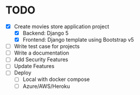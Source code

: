 # TODO

- [x] Create movies store application project
  - [x] Backend: Django 5
  - [x] Frontend: Django template using Bootstrap v5
- [ ] Write test case for projects
- [ ] Write a documentation
- [ ] Add Security Features
- [ ] Update Features
- [ ] Deploy
  - [ ] Local with docker compose
  - [ ] Azure/AWS/Heroku 